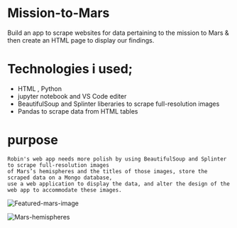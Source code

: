 # Mission-to-Mars
Build an app to scrape websites for data pertaining to the mission to Mars &amp; then create an HTML page to display our findings.


# Technologies i used;
- HTML , Python  
- jupyter notebook and VS Code editer
- BeautifulSoup and Splinter liberaries  to scrape full-resolution images
- Pandas to scrape data from HTML tables
 
 # purpose 
  
    Robin's web app needs more polish by using BeautifulSoup and Splinter to scrape full-resolution images
    of Mars’s hemispheres and the titles of those images, store the scraped data on a Mongo database, 
    use a web application to display the data, and alter the design of the web app to accommodate these images.
    
  
![Featured-mars-image](https://user-images.githubusercontent.com/77947860/158096079-664f5cc1-2a13-4def-a381-bbb6f39a8b20.png)

![Mars-hemispheres](https://user-images.githubusercontent.com/77947860/158096118-dc40178b-6757-429c-a8a9-4c1e918c5aa4.png)

